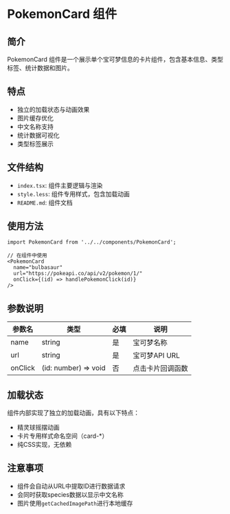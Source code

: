 # PokemonCard 组件

## 简介

PokemonCard 组件是一个展示单个宝可梦信息的卡片组件，包含基本信息、类型标签、统计数据和图片。

## 特点

- 独立的加载状态与动画效果
- 图片缓存优化
- 中文名称支持
- 统计数据可视化
- 类型标签展示

## 文件结构

- `index.tsx`: 组件主要逻辑与渲染
- `style.less`: 组件专用样式，包含加载动画
- `README.md`: 组件文档

## 使用方法

```tsx
import PokemonCard from '../../components/PokemonCard';

// 在组件中使用
<PokemonCard 
  name="bulbasaur" 
  url="https://pokeapi.co/api/v2/pokemon/1/" 
  onClick={(id) => handlePokemonClick(id)}
/>
```

## 参数说明

| 参数名 | 类型 | 必填 | 说明 |
|------|------|------|------|
| name | string | 是 | 宝可梦名称 |
| url | string | 是 | 宝可梦API URL |
| onClick | (id: number) => void | 否 | 点击卡片回调函数 |

## 加载状态

组件内部实现了独立的加载动画，具有以下特点：

- 精灵球摇摆动画
- 卡片专用样式命名空间（card-*）
- 纯CSS实现，无依赖

## 注意事项

- 组件会自动从URL中提取ID进行数据请求
- 会同时获取species数据以显示中文名称
- 图片使用`getCachedImagePath`进行本地缓存 